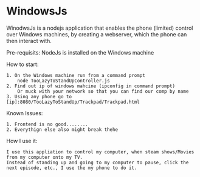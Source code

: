 # WindowsJs
WinodwsJs is a nodejs application that enables the phone (limited) control over Windows machines,
by creating a webserver, which the phone can then interact with.

Pre-requisits:
	NodeJs is installed on the Windows machine

How to start:

	1. On the Windows machine run from a command prompt
		node TooLazyToStandUpController.js
	2. Find out ip of windows mahcine (ipconfig in command prompt)
		Or muck with your network so that you can find our comp by name
	3. Using any phone go to [ip]:8080/TooLazyToStandUp/Trackpad/Trackpad.html	
Known Issues:

	1. Frontend is no good........
	2. Everythign else also might break thehe

How I use it:

	I use this appliation to control my computer, when steam shows/Movies from my computer onto my TV.
	Instead of standing up and going to my computer to pause, click the next episode, etc., I use the my phone to do it.
